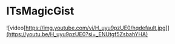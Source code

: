 # ITsMagicGist

![video[https://img.youtube.com/vi/H_uyu9pzUE0/hqdefault.jpg]](https://youtu.be/H_uyu9pzUE0?si=_ENUtgf5ZsbahYHA)
